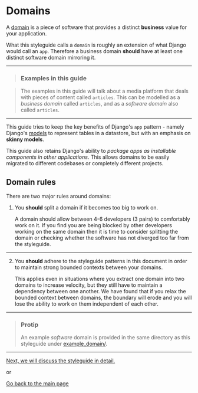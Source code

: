 # Domains

A [domain](https://en.wikipedia.org/wiki/Domain_(software_engineering)) is a piece of software that provides a distinct **business** value for your application.

What this styleguide calls a `domain` is roughly an extension of what Django would call an `app`. Therefore a business domain **should** have at least one distinct software domain mirroring it.

---

> ### Examples in this guide

> The examples in this guide will talk about a media platform that deals with pieces of content called `articles`.
> This can be modelled as a _business domain_ called `articles`, and as a _software domain_ also called `articles`.

---

This guide tries to keep the key benefits of Django's `app` pattern - namely Django's [models](https://docs.djangoproject.com/en/2.1/topics/db/models/) to represent tables in a datastore, but with an emphasis on **skinny models**.

This guide also retains Django's ability to *package apps as installable components in other applications*. This allows domains to be easily migrated to different codebases or completely different projects.



## Domain rules

There are two major rules around domains:

1. You **should** split a domain if it becomes too big to work on.

    A domain should allow between 4-6 developers (3 pairs) to comfortably work on it. If you find you are being blocked by other developers working on the same domain then it is time to consider splitting the domain or checking whether the software has not diverged too far from the styleguide.

---

2. You **should** adhere to the styleguide patterns in this document in order to maintain strong bounded contexts between your domains.

    This applies even in situations where you extract one domain into two domains to increase velocity, but they still have to maintain a dependency between one another. We have found that if you relax the bounded context between domains, the boundary will erode and you will lose the ability to work on them independent of each other.


---

> ### Protip
> An example _software_ domain is provided in the same directory as this styleguide under [example_domain/](example_domain).

---



[Next, we will discuss the styleguide in detail.](styleguide.md)

or

[Go back to the main page](README.md)